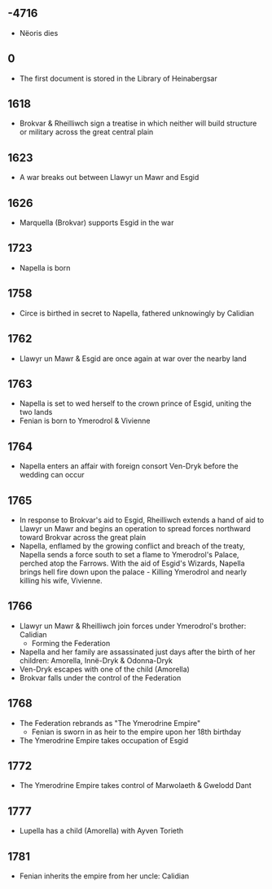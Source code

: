 ## -4716
- Nëoris dies
## 0
- The first document is stored in the Library of Heinabergsar
## 1618
- Brokvar & Rheilliwch sign a treatise in which neither will build structure or military across the great central plain
## 1623 
- A war breaks out between Llawyr un Mawr and Esgid
## 1626
- Marquella (Brokvar) supports Esgid in the war
## 1723
- Napella is born
## 1758
- Circe is birthed in secret to Napella, fathered unknowingly by Calidian
## 1762
- Llawyr un Mawr & Esgid are once again at war over the nearby land
## 1763
- Napella is set to wed herself to the crown prince of Esgid, uniting the two lands
- Fenian is born to Ymerodrol & Vivienne
## 1764
- Napella enters an affair with foreign consort Ven-Dryk before the wedding can occur
## 1765
- In response to Brokvar's aid to Esgid, Rheilliwch extends a hand of aid to Llawyr un Mawr and begins an operation to spread forces northward toward Brokvar across the great plain
- Napella, enflamed by the growing conflict and breach of the treaty, Napella sends a force south to set a flame to Ymerodrol's Palace, perched atop the Farrows. With the aid of Esgid's Wizards, Napella brings hell fire down upon the palace - Killing Ymerodrol and nearly killing his wife, Vivienne.
## 1766
- Llawyr un Mawr & Rheilliwch join forces under Ymerodrol's brother: Calidian
	- Forming the Federation
- Napella and her family are assassinated just days after the birth of her children: Amorella, Innë-Dryk & Odonna-Dryk
- Ven-Dryk escapes with one of the child (Amorella)
- Brokvar falls under the control of the Federation
## 1768
- The Federation rebrands as "The Ymerodrine Empire"
	- Fenian is sworn in as heir to the empire upon her 18th birthday 
- The Ymerodrine Empire takes occupation of Esgid

## 1772
- The Ymerodrine Empire takes control of Marwolaeth & Gwelodd Dant

## 1777
- Lupella has a child (Amorella) with Ayven Torieth
## 1781
- Fenian inherits the empire from her uncle: Calidian